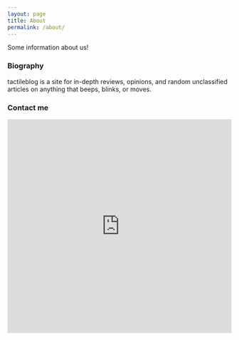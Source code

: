 ```yaml
---
layout: page
title: About
permalink: /about/
---
```


Some information about us!

### Biography

tactileblog is a site for in-depth reviews, opinions, and random unclassified articles on anything that beeps, blinks, or moves.

### Contact me

<iframe width="640px" height= "480px" src= "https://forms.office.com/Pages/ResponsePage.aspx?id=DQSIkWdsW0yxEjajBLZtrQAAAAAAAAAAAAN__hyZQxBUNlY2WjUyRVdTTENMMTZSMTNSTlRIMTFRTy4u&embed=true" frameborder= "0" marginwidth= "0" marginheight= "0" style= "border: none; max-width:100%; max-height:100vh" allowfullscreen webkitallowfullscreen mozallowfullscreen msallowfullscreen> </iframe>
